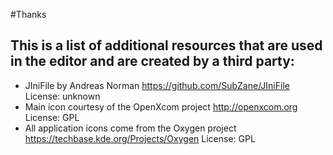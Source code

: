 #Thanks

## This is a list of additional resources that are used in the editor and are created by a third party:

 * JIniFile by Andreas Norman <https://github.com/SubZane/JIniFile> License: unknown
 * Main icon courtesy of the OpenXcom project <http://openxcom.org> License: GPL
 * All application icons come from the Oxygen project <https://techbase.kde.org/Projects/Oxygen> License: GPL
